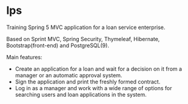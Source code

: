 # lps
<p>
  Training Spring 5 MVC application for a loan service enterprise.
</p>
<p>
  Based on Sprint MVC, Spring Security, Thymeleaf, Hibernate, Bootstrap(front-end) and PostgreSQL(9).
</p>
<div>
  Main features: 
  <ul>
    <li>Create an application for a loan and wait for a decision on it from a manager or an automatic approval system.</li>
    <li>Sign the application and print the freshly formed contract.</li>
    <li>Log in as a manager and work with a wide range of options for searching users and loan applications in the system.</li>
  </ul>
</div>
